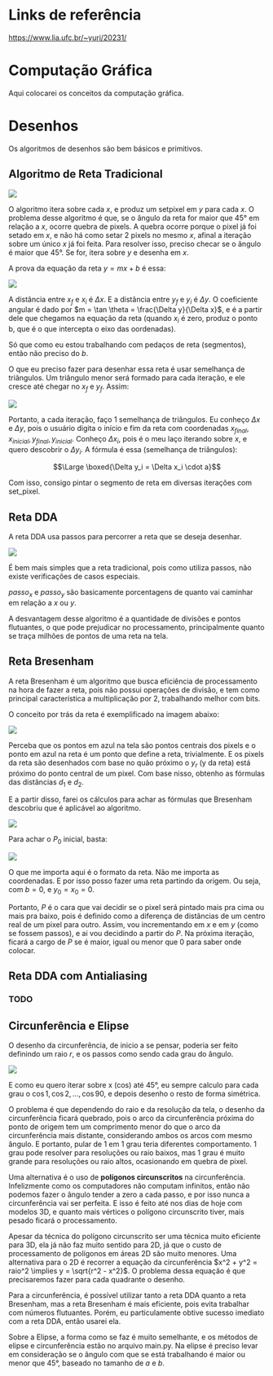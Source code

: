 # Links de referência

https://www.lia.ufc.br/~yuri/20231/

# Computação Gráfica

Aqui colocarei os conceitos da computação gráfica.

# Desenhos

Os algoritmos de desenhos são bem básicos e primitivos.

## Algoritmo de Reta Tradicional

![](2023-04-28-13-23-48.png)

O algoritmo itera sobre cada $x$, e produz um setpixel em $y$ para cada $x$. O problema desse algoritmo é que, se o ângulo da reta for maior que $45°$ em relação a $x$, ocorre quebra de pixels. A quebra ocorre porque o pixel já foi setado em $x$, e não há como setar 2 pixels no mesmo $x$, afinal a iteração sobre um único $x$ já foi feita. Para resolver isso, preciso checar se o ângulo é maior que 45°. Se for, itera sobre $y$ e desenha em $x$.

A prova da equação da reta $y = mx + b$ é essa:

![](2023-04-28-13-55-15.png)

A distância entre $x_f$ e $x_i$ é $\Delta x$. E a distância entre $y_f$ e $y_i$ é $\Delta y$. O coeficiente angular é dado por $m = \tan \theta = \frac{\Delta y}{\Delta x}$, e é a partir dele que chegamos na equação da reta (quando $x_i$ é zero, produz o ponto b, que é o que intercepta o eixo das oordenadas).

Só que como eu estou trabalhando com pedaços de reta (segmentos), então não preciso do $b$.

O que eu preciso fazer para desenhar essa reta é usar semelhança de triãngulos. Um triângulo menor será formado para cada iteração, e ele cresce até chegar no $x_f$ e $y_f$. Assim:

![](2023-04-28-14-47-38.png)

Portanto, a cada iteração, faço 1 semelhança de triângulos. Eu conheço $\Delta x$ e $\Delta y$, pois o usuário digita o início e fim da reta com coordenadas $x_{final}, x_{inicial}, y_{final}, y_{inicial}$. Conheço $\Delta x_i$, pois é o meu laço iterando sobre $x$, e quero descobrir o $\Delta y_i$. A fórmula é essa (semelhança de triângulos):

$$\Large \boxed{\Delta y_i = \Delta x_i \cdot a}$$

Com isso, consigo pintar o segmento de reta em diversas iterações com set_pixel.

## Reta DDA

A reta DDA usa passos para percorrer a reta que se deseja desenhar.

![](2023-04-28-15-48-23.png)

É bem mais simples que a reta tradicional, pois como utiliza passos, não existe verificações de casos especiais.

$passo_x$ e $passo_y$ são basicamente porcentagens de quanto vai caminhar em relação a $x$ ou $y$.

A desvantagem desse algoritmo é a quantidade de divisões e pontos flutuantes, o que pode prejudicar no processamento, principalmente quanto se traça milhões de pontos de uma reta na tela.

## Reta Bresenham

A reta Bresenham é um algoritmo que busca eficiência de processamento na hora de fazer a reta, pois não possui operações de divisão, e tem como principal característica a multiplicação por 2, trabalhando melhor com bits.

O conceito por trás da reta é exemplificado na imagem abaixo:

![](2023-04-28-16-36-39.png)

Perceba que os pontos em azul na tela são pontos centrais dos pixels e o ponto em azul na reta é um ponto que define a reta, trivialmente. E os pixels da reta são desenhados com base no quão próximo o $y_r$ (y da reta) está próximo do ponto central de um pixel. Com base nisso, obtenho as fórmulas das distâncias $d_1$ e $d_2$.

E a partir disso, farei os cálculos para achar as fórmulas que Bresenham descobriu que é aplicável ao algoritmo.

![](2023-04-28-17-26-13.png)

Para achar o $P_0$ inicial, basta:

![](2023-04-28-20-40-22.png)

O que me importa aqui é o formato da reta. Não me importa as coordenadas. E por isso posso fazer uma reta partindo da origem. Ou seja, com $b = 0$, e $y_0 = x_0 = 0$.

Portanto, $P$ é o cara que vai decidir se o pixel será pintado mais pra cima ou mais pra baixo, pois é definido como a diferença de distâncias de um centro real de um pixel para outro. Assim, vou incrementando em $x$ e em $y$ (como se fossem passos), e ai vou decidindo a partir do $P$. Na próxima iteração, ficará a cargo de $P$ se é maior, igual ou menor que 0 para saber onde colocar.

## Reta DDA com Antialiasing

### TODO

## Circunferência e Elipse

O desenho da circunferência, de inicio a se pensar, poderia ser feito definindo um raio $r$, e os passos como sendo cada grau do ângulo.

![](2023-04-29-09-28-56.png)

E como eu quero iterar sobre x (cos) até 45°, eu sempre calculo para cada grau o $\cos 1, \cos 2, ... , \cos 90$, e depois desenho o resto de forma simétrica.

O problema é que dependendo do raio e da resolução da tela, o desenho da circunferência ficará quebrado, pois o arco da circunferência próxima do ponto de origem tem um comprimento menor do que o arco da circunferência mais distante, considerando ambos os arcos com mesmo ângulo. E portanto, pular de 1 em 1 grau teria diferentes comportamento. 1 grau pode resolver para resoluções ou raio baixos, mas 1 grau é muito grande para resoluções ou raio altos, ocasionando em quebra de pixel.

Uma alternativa é o uso de **polígonos circunscritos** na circunferência. Infelizmente como os computadores não computam infinitos, então não podemos fazer o ângulo tender a zero a cada passo, e por isso nunca a circunferência vai ser perfeita. E isso é feito até nos dias de hoje com modelos 3D, e quanto mais vértices o polígono circunscrito tiver, mais pesado ficará o processamento.

Apesar da técnica do polígono circunscrito ser uma técnica muito eficiente para 3D, ela já não faz muito sentido para 2D, já que o custo de processamento de polígonos em áreas 2D são muito menores. Uma alternativa para o 2D é recorrer a equação da circunferência $x^2 + y^2 = raio^2 \implies y = \sqrt{r^2 - x^2}$. O problema dessa equação é que precisaremos fazer para cada quadrante o desenho.

Para a circunferência, é possível utilizar tanto a reta DDA quanto a reta Bresenham, mas a reta Bresenham é mais eficiente, pois evita trabalhar com números flutuantes. Porém, eu particulamente obtive sucesso imediato com a reta DDA, então usarei ela.

Sobre a Elipse, a forma como se faz é muito semelhante, e os métodos de elipse e circunferência estão no arquivo main.py. Na elipse é preciso levar em consideração se o ângulo com que se está trabalhando é maior ou menor que 45°, baseado no tamanho de $a$ e $b$.

## 